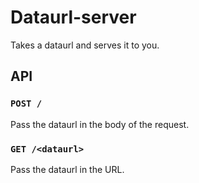 # Dataurl-server

Takes a dataurl and serves it to you.

## API

### `POST /`

Pass the dataurl in the body of the request.

### `GET /<dataurl>`

Pass the dataurl in the URL.
